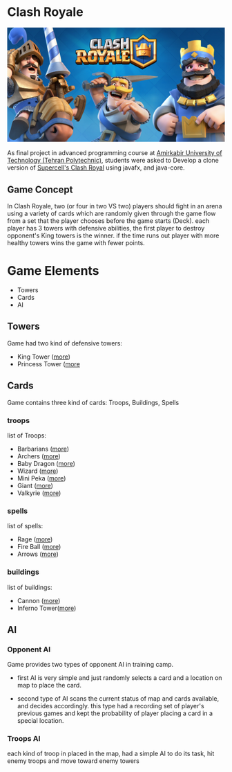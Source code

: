 # Clash Royale
 ![Game screen shot](documentation/Cover.jpg) <br>

 As final project in advanced programming course at [Amirkabir University of Technology (Tehran Polytechnic)](https://aut.ac.ir), students were asked to Develop a clone version of [Supercell's Clash Royal](https://supercell.com/en/games/clashroyale/) using javafx, and
java-core. <br>

## Game Concept
In Clash Royale, two (or four in two VS two) players should fight in an arena using a variety of cards which are randomly given through the game flow from a set that the player chooses before the game starts (Deck). each player has 3 towers with defensive abilities, the first player to destroy opponent's King towers is the winner. if the time runs out player with more healthy towers wins the game with fewer points.


# Game Elements
- Towers
- Cards
- AI


## Towers

Game had two kind of defensive towers:

- King Tower ([more]())
- Princess Tower ([more]()

## Cards

Game contains three kind of cards: Troops, Buildings, Spells

### troops

list of Troops:

- Barbarians ([more]())
- Archers ([more]())
- Baby Dragon ([more]())
- Wizard ([more]())
- Mini Peka ([more]())
- Giant ([more]())
- Valkyrie ([more]())

### spells

list of spells:

- Rage ([more]())
- Fire Ball ([more]())
- Arrows ([more]())

### buildings

list of buildings:

- Cannon ([more]())
- Inferno Tower([more]())

## AI

### Opponent AI
Game provides two types of opponent AI in training camp. 
- first AI is very simple and just randomly selects a card and a location on map to place the card.

- second type of AI scans the current status of map and cards available, and decides accordingly. this type had a recording set of player's previous games and kept the probability of player placing a card in a special location.

### Troops AI
each kind of troop in placed in the map, had a simple AI to do its task, hit enemy troops and move toward enemy towers
